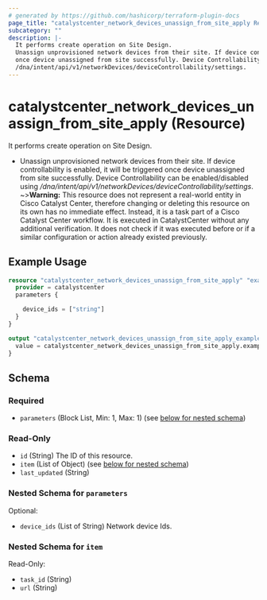 ```yaml
---
# generated by https://github.com/hashicorp/terraform-plugin-docs
page_title: "catalystcenter_network_devices_unassign_from_site_apply Resource - terraform-provider-catalystcenter"
subcategory: ""
description: |-
  It performs create operation on Site Design.
  Unassign unprovisioned network devices from their site. If device controllability is enabled, it will be triggered
  once device unassigned from site successfully. Device Controllability can be enabled/disabled using
  /dna/intent/api/v1/networkDevices/deviceControllability/settings.
---
```


# catalystcenter_network_devices_unassign_from_site_apply (Resource)

It performs create operation on Site Design.

- Unassign unprovisioned network devices from their site. If device controllability is enabled, it will be triggered
once device unassigned from site successfully. Device Controllability can be enabled/disabled using
*/dna/intent/api/v1/networkDevices/deviceControllability/settings*.
~>**Warning:**
This resource does not represent a real-world entity in Cisco Catalyst Center, therefore changing or deleting this resource on its own has no immediate effect.
Instead, it is a task part of a Cisco Catalyst Center workflow. It is executed in CatalystCenter without any additional verification. It does not check if it was executed before or if a similar configuration or action already existed previously.

## Example Usage

```terraform
resource "catalystcenter_network_devices_unassign_from_site_apply" "example" {
  provider = catalystcenter
  parameters {

    device_ids = ["string"]
  }
}

output "catalystcenter_network_devices_unassign_from_site_apply_example" {
  value = catalystcenter_network_devices_unassign_from_site_apply.example
}
```

<!-- schema generated by tfplugindocs -->
## Schema

### Required

- `parameters` (Block List, Min: 1, Max: 1) (see [below for nested schema](#nestedblock--parameters))

### Read-Only

- `id` (String) The ID of this resource.
- `item` (List of Object) (see [below for nested schema](#nestedatt--item))
- `last_updated` (String)

<a id="nestedblock--parameters"></a>
### Nested Schema for `parameters`

Optional:

- `device_ids` (List of String) Network device Ids.


<a id="nestedatt--item"></a>
### Nested Schema for `item`

Read-Only:

- `task_id` (String)
- `url` (String)
